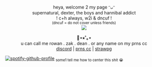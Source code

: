 <div align="center">
heya, welcome 2 my page ᵔᴗᵔ<br/>
supernatural, dexter, the boys and hannibal addict <br/>
! c+h always, w2i & dncuf ! <br/>
<sub>(dncuf = do not cover unless friends)</sub>
</div>
<div align="center">
  <img src="https://files.catbox.moe/5eyf5b.png">
</div>


<p align="center">
  <b>🎸⋆⭒˚｡⋆</b><br>
u can call me rowan . zak . dean . or any name on my prns cc <br/>
  <a href="https://discord.com/users/807377994557554769">discord</a> |
  <a href="https://pronouns.cc/@americasson">prns cc</a> |
  <a href="https://zakhoundgang.straw.page">strawpg</a>

[![spotify-github-profile](https://spotify-github-profile.kittinanx.com/api/view?uid=31mc5dbs4bh6qyye5trc4h765lzq&cover_image=true&theme=novatorem&show_offline=false&background_color=121212&interchange=false&bar_color=3a0808&bar_color_cover=false)](https://github.com/kittinan/spotify-github-profile) <sub> some1 tell me how to center this shit :sob: <sub/>
